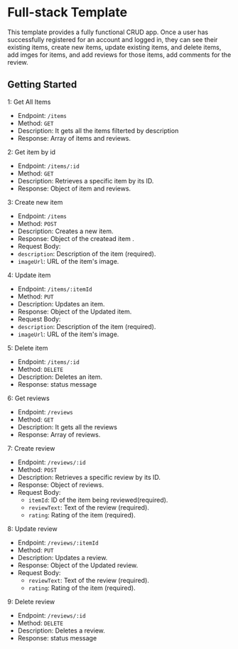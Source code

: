 # Full-stack Template

This template provides a fully functional CRUD app. Once a user has successfully registered for an account and logged in, they can see their existing items, create new items, update existing items, and delete items, add imges for items, and add reviews for those items, add comments for the review.

## Getting Started

1: Get All Items

- Endpoint: `/items`
- Method: `GET`
- Description: It gets all the items filterted by description
- Response: Array of items and reviews.

2: Get item by id

- Endpoint: `/items/:id`
- Method: `GET`
- Description: Retrieves a specific item by its ID.
- Response: Object of item and reviews.

3: Create new item

- Endpoint: `/items`
- Method: `POST`
- Description: Creates a new item.
- Response: Object of the createad item .
- Request Body:
- `description`: Description of the item (required).
- `imageUrl`: URL of the item's image.

4: Update item

- Endpoint: `/items/:itemId`
- Method: `PUT`
- Description: Updates an item.
- Response: Object of the Updated item.
- Request Body:
- `description`: Description of the item (required).
- `imageUrl`: URL of the item's image.

5: Delete item

- Endpoint: `/items/:id`
- Method: `DELETE`
- Description: Deletes an item.
- Response: status message

6: Get reviews

- Endpoint: `/reviews`
- Method: `GET`
- Description: It gets all the reviews
- Response: Array of reviews.

7: Create review

- Endpoint: `/reviews/:id`
- Method: `POST`
- Description: Retrieves a specific review by its ID.
- Response: Object of reviews.
- Request Body:
  - `itemId`: ID of the item being reviewed(required).
  - `reviewText`: Text of the review (required).
  - `rating`: Rating of the item (required).

8: Update review

- Endpoint: `/reviews/:itemId`
- Method: `PUT`
- Description: Updates a review.
- Response: Object of the Updated review.
- Request Body:
  - `reviewText`: Text of the review (required).
  - `rating`: Rating of the item (required).

9: Delete review

- Endpoint: `/reviews/:id`
- Method: `DELETE`
- Description: Deletes a review.
- Response: status message
